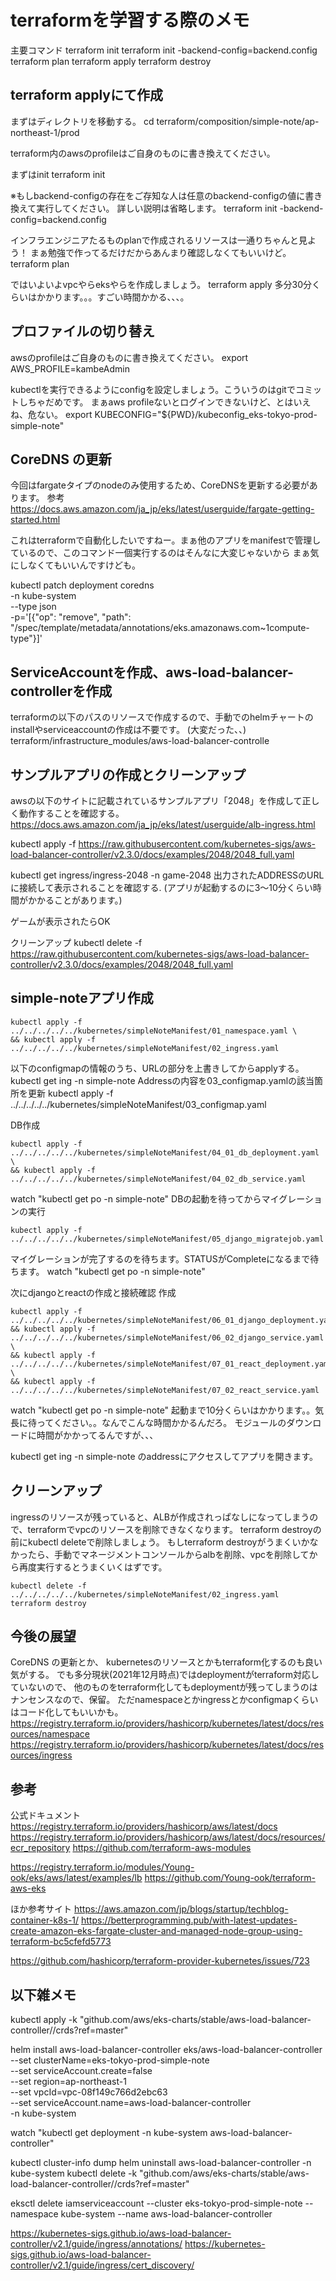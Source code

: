 # terraformを学習する際のメモ
主要コマンド
terraform init 
terraform init -backend-config=backend.config
terraform plan
terraform apply
terraform destroy

## terraform applyにて作成
まずはディレクトリを移動する。
cd terraform/composition/simple-note/ap-northeast-1/prod

terraform内のawsのprofileはご自身のものに書き換えてください。

まずはinit
terraform init 

※もしbackend-configの存在をご存知な人は任意のbackend-configの値に書き換えて実行してください。
詳しい説明は省略します。
terraform init -backend-config=backend.config

インフラエンジニアたるものplanで作成されるリソースは一通りちゃんと見よう！
まぁ勉強で作ってるだけだからあんまり確認しなくてもいいけど。
terraform plan

ではいよいよvpcやらeksやらを作成しましょう。
terraform apply
多分30分くらいはかかります。。。すごい時間かかる、、、。

## プロファイルの切り替え
awsのprofileはご自身のものに書き換えてください。
export AWS_PROFILE=kambeAdmin 

kubectlを実行できるようにconfigを設定しましょう。こういうのはgitでコミットしちゃだめです。
まぁaws profileないとログインできないけど、とはいえね、危ない。
export KUBECONFIG="${PWD}/kubeconfig_eks-tokyo-prod-simple-note"

## CoreDNS の更新
今回はfargateタイプのnodeのみ使用するため、CoreDNSを更新する必要があります。
参考 https://docs.aws.amazon.com/ja_jp/eks/latest/userguide/fargate-getting-started.html

これはterraformで自動化したいですねー。まぁ他のアプリをmanifestで管理しているので、このコマンド一個実行するのはそんなに大変じゃないから
まぁ気にしなくてもいいんですけども。

kubectl patch deployment coredns \
    -n kube-system \
    --type json \
    -p='[{"op": "remove", "path": "/spec/template/metadata/annotations/eks.amazonaws.com~1compute-type"}]'

## ServiceAccountを作成、aws-load-balancer-controllerを作成
terraformの以下のパスのリソースで作成するので、手動でのhelmチャートのinstallやserviceaccountの作成は不要です。
(大変だった、、)
terraform/infrastructure_modules/aws-load-balancer-controlle

## サンプルアプリの作成とクリーンアップ
awsの以下のサイトに記載されているサンプルアプリ「2048」を作成して正しく動作することを確認する。
https://docs.aws.amazon.com/ja_jp/eks/latest/userguide/alb-ingress.html

kubectl apply -f https://raw.githubusercontent.com/kubernetes-sigs/aws-load-balancer-controller/v2.3.0/docs/examples/2048/2048_full.yaml

kubectl get ingress/ingress-2048 -n game-2048
出力されたADDRESSのURLに接続して表示されることを確認する.
(アプリが起動するのに3〜10分くらい時間がかかることがあります。)

ゲームが表示されたらOK

クリーンアップ
kubectl delete -f https://raw.githubusercontent.com/kubernetes-sigs/aws-load-balancer-controller/v2.3.0/docs/examples/2048/2048_full.yaml


## simple-noteアプリ作成
```
kubectl apply -f ../../../../../kubernetes/simpleNoteManifest/01_namespace.yaml \
&& kubectl apply -f ../../../../../kubernetes/simpleNoteManifest/02_ingress.yaml
```

以下のconfigmapの情報のうち、URLの部分を上書きしてからapplyする。
kubectl get ing -n simple-note
Addressの内容を03_configmap.yamlの該当箇所を更新
kubectl apply -f ../../../../../kubernetes/simpleNoteManifest/03_configmap.yaml

DB作成
```
kubectl apply -f ../../../../../kubernetes/simpleNoteManifest/04_01_db_deployment.yaml \
&& kubectl apply -f ../../../../../kubernetes/simpleNoteManifest/04_02_db_service.yaml
```
watch "kubectl get po -n simple-note"
DBの起動を待ってからマイグレーションの実行
```
kubectl apply -f ../../../../../kubernetes/simpleNoteManifest/05_django_migratejob.yaml
```
マイグレーションが完了するのを待ちます。STATUSがCompleteになるまで待ちます。
watch "kubectl get po -n simple-note"


次にdjangoとreactの作成と接続確認
作成
```
kubectl apply -f ../../../../../kubernetes/simpleNoteManifest/06_01_django_deployment.yaml\
&& kubectl apply -f ../../../../../kubernetes/simpleNoteManifest/06_02_django_service.yaml \
&& kubectl apply -f ../../../../../kubernetes/simpleNoteManifest/07_01_react_deployment.yaml \
&& kubectl apply -f ../../../../../kubernetes/simpleNoteManifest/07_02_react_service.yaml
```
watch "kubectl get po -n simple-note"
起動まで10分くらいはかかります。。気長に待ってください。。なんでこんな時間かかるんだろ。
モジュールのダウンロードに時間がかかってるんですが、、、

kubectl get ing -n simple-note
のaddressにアクセスしてアプリを開きます。

## クリーンアップ
ingressのリソースが残っていると、ALBが作成されっぱなしになってしまうので、terraformでvpcのリソースを削除できなくなります。
terraform destroyの前にkubectl deleteで削除しましょう。
もしterraform destroyがうまくいかなかったら、手動でマネージメントコンソールからalbを削除、vpcを削除してから再度実行するとうまくいくはずです。

```
kubectl delete -f ../../../../../kubernetes/simpleNoteManifest/02_ingress.yaml
terraform destroy
```


## 今後の展望
CoreDNS の更新とか、
kubernetesのリソースとかもterraform化するのも良い気がする。
でも多分現状(2021年12月時点)ではdeploymentがterraform対応していないので、
他のものをterraform化してもdeploymentが残ってしまうのはナンセンスなので、保留。
ただnamespaceとかingressとかconfigmapくらいはコード化してもいいかも。
https://registry.terraform.io/providers/hashicorp/kubernetes/latest/docs/resources/namespace
https://registry.terraform.io/providers/hashicorp/kubernetes/latest/docs/resources/ingress








## 参考
公式ドキュメント
https://registry.terraform.io/providers/hashicorp/aws/latest/docs
https://registry.terraform.io/providers/hashicorp/aws/latest/docs/resources/ecr_repository
https://github.com/terraform-aws-modules

https://registry.terraform.io/modules/Young-ook/eks/aws/latest/examples/lb
https://github.com/Young-ook/terraform-aws-eks

ほか参考サイト
https://aws.amazon.com/jp/blogs/startup/techblog-container-k8s-1/
https://betterprogramming.pub/with-latest-updates-create-amazon-eks-fargate-cluster-and-managed-node-group-using-terraform-bc5cfefd5773

https://github.com/hashicorp/terraform-provider-kubernetes/issues/723





## 以下雑メモ

kubectl apply -k "github.com/aws/eks-charts/stable/aws-load-balancer-controller//crds?ref=master"

helm install aws-load-balancer-controller eks/aws-load-balancer-controller \
    --set clusterName=eks-tokyo-prod-simple-note \
    --set serviceAccount.create=false \
    --set region=ap-northeast-1 \
    --set vpcId=vpc-08f149c766d2ebc63 \
    --set serviceAccount.name=aws-load-balancer-controller \
    -n kube-system

watch "kubectl get deployment -n kube-system aws-load-balancer-controller"



kubectl cluster-info dump
helm uninstall aws-load-balancer-controller -n kube-system
kubectl delete -k "github.com/aws/eks-charts/stable/aws-load-balancer-controller//crds?ref=master"


eksctl delete iamserviceaccount --cluster eks-tokyo-prod-simple-note --namespace kube-system --name aws-load-balancer-controller




https://kubernetes-sigs.github.io/aws-load-balancer-controller/v2.1/guide/ingress/annotations/
https://kubernetes-sigs.github.io/aws-load-balancer-controller/v2.1/guide/ingress/cert_discovery/


